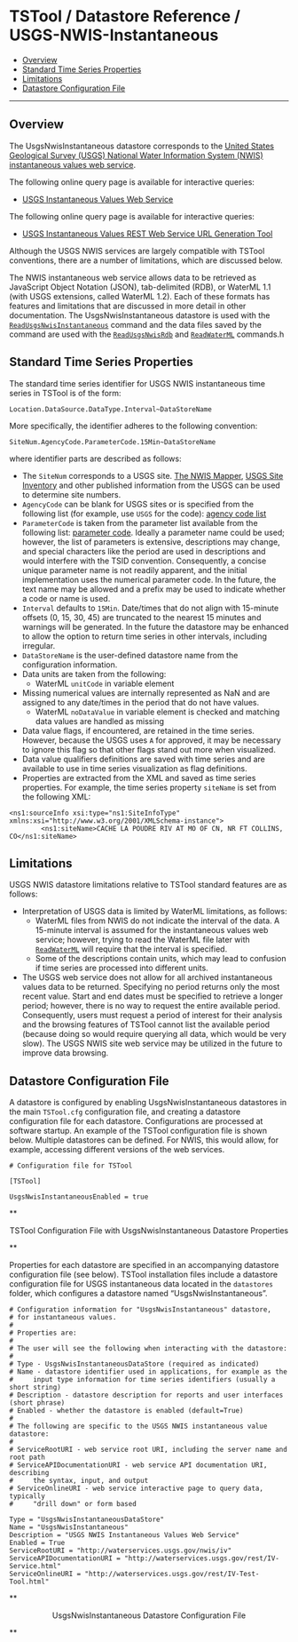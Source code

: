 # TSTool / Datastore Reference / USGS-NWIS-Instantaneous #

* [Overview](#overview)
* [Standard Time Series Properties](#standard-time-series-properties)
* [Limitations](#limitations)
* [Datastore Configuration File](#datastore-configuration-file)

------------

## Overview ##
The UsgsNwisInstantaneous datastore corresponds to the
[United States Geological Survey (USGS) National Water Information System (NWIS) instantaneous values web service](http://waterservices.usgs.gov/rest/IV-Service.html).

The following online query page is available for interactive queries:

* [USGS Instantaneous Values Web Service](http://waterservices.usgs.gov/rest/IV-Service.html)

The following online query page is available for interactive queries:

* [USGS Instantaneous Values REST Web Service URL Generation Tool](http://waterservices.usgs.gov/rest/IV-Test-Tool.html)

Although the USGS NWIS services are largely compatible with TSTool conventions,
there are a number of limitations, which are discussed below.

The NWIS instantaneous web service allows data to be retrieved as JavaScript Object Notation (JSON),
tab-delimited (RDB), or WaterML 1.1 (with USGS extensions, called WaterML 1.2).
Each of these formats has features and limitations that are discussed in more detail in other documentation.
The UsgsNwisInstantaneous datastore is used with the
[`ReadUsgsNwisInstantaneous`](../../command-ref/ReadUsgsNwisInstantaneous/ReadUsgsNwisInstantaneous.md)
command and the data files saved by the command are used with the
[`ReadUsgsNwisRdb`](../../command-ref/ReadUsgsNwisRdb/ReadUsgsNwisRdb.md) and
[`ReadWaterML`](../../command-ref/ReadWaterML/ReadWaterML.md) commands.h

## Standard Time Series Properties ##

The standard time series identifier for USGS NWIS instantaneous time series in TSTool is of the form:

```
Location.DataSource.DataType.Interval~DataStoreName
```

More specifically, the identifier adheres to the following convention:

```
SiteNum.AgencyCode.ParameterCode.15Min~DataStoreName
```

where identifier parts are described as follows:

* The `SiteNum` corresponds to a USGS site.  [The NWIS Mapper](https://maps.waterdata.usgs.gov/mapper/index.html),
[USGS Site Inventory](http://waterdata.usgs.gov/nwis/inventory) and other
published information from the USGS can be used to determine site numbers.
* `AgencyCode` can be blank for USGS sites or is specified from the following list (for example, use `USGS` for the code):
[agency code list](http://nwis.waterdata.usgs.gov/nwis/help/?read_file=nwis_agency_codes&format=table)
* `ParameterCode` is taken from the parameter list available from the following list:  [parameter code](http://nwis.waterdata.usgs.gov/usa/nwis/pmcodes).
Ideally a parameter name could be used; however, the list of parameters is extensive,
descriptions may change, and special characters like the period are used in
descriptions and would interfere with the TSID convention.
Consequently, a concise unique parameter name is not readily apparent,
and the initial implementation uses the numerical parameter code.
In the future, the text name may be allowed and a prefix may be used to indicate whether a code or name is used.
* `Interval` defaults to `15Min`.  Date/times that do not align with 15-minute offsets (0, 15, 30, 45)
are truncated to the nearest 15 minutes and warnings will be generated.
In the future the datastore may be enhanced to allow the option to return time series in other intervals, including irregular.
* `DataStoreName` is the user-defined datastore name from the configuration information.
* Data units are taken from the following:
	+ WaterML `unitCode` in variable element
* Missing numerical values are internally represented as NaN and are assigned to any date/times in the period that do not have values.
	+ WaterML `noDataValue` in variable element is checked and matching data values are handled as missing
* Data value flags, if encountered, are retained in the time series.
However, because the USGS uses `A` for approved, it may be necessary to ignore this flag so that other flags stand out more when visualized.
* Data value qualifiers definitions are saved with time series and are
available to use in time series visualization as flag definitions.
* Properties are extracted from the XML and saved as time series properties.
For example, the time series property `siteName` is set from the following XML:

```
<ns1:sourceInfo xsi:type="ns1:SiteInfoType" xmlns:xsi="http://www.w3.org/2001/XMLSchema-instance">
        <ns1:siteName>CACHE LA POUDRE RIV AT MO OF CN, NR FT COLLINS, CO</ns1:siteName>
```

## Limitations ##

USGS NWIS datastore limitations relative to TSTool standard features are as follows:

* Interpretation of USGS data is limited by WaterML limitations, as follows:
	+ WaterML files from NWIS do not indicate the interval of the data.
	A 15-minute interval is assumed for the instantaneous values web service;
	however, trying to read the WaterML file later with
	[`ReadWaterML`](../../command-ref/ReadWaterML/ReadWaterML) will require that the interval is specified.
	+ Some of the descriptions contain units, which may lead to confusion if time series are processed into different units.
* The USGS web service does not allow for all archived instantaneous values data to be returned.
Specifying no period returns only the most recent value.
Start and end dates must be specified to retrieve a longer period; however,
there is no way to request the entire available period.  Consequently,
users must request a period of interest for their analysis and the browsing
features of TSTool cannot list the available period (because doing so would
require querying all data, which would be very slow).
The USGS NWIS site web service may be utilized in the future to improve data browsing.

## Datastore Configuration File ##

A datastore is configured by enabling UsgsNwisInstantaneous datastores in the main `TSTool.cfg` configuration file,
and creating a datastore configuration file for each datastore.
Configurations are processed at software startup.
An example of the TSTool configuration file is shown below.
Multiple datastores can be defined.
For NWIS, this would allow, for example, accessing different versions of the web services.

```
# Configuration file for TSTool

[TSTool]

UsgsNwisInstantaneousEnabled = true
```

**<p style="text-align: center;">
TSTool Configuration File with UsgsNwisInstantaneous Datastore Properties
</p>**

Properties for each datastore are specified in an accompanying datastore configuration file (see below).
TSTool installation files include a datastore configuration file for USGS instantaneous data located in the
`datastores` folder, which configures a datastore named “UsgsNwisInstantaneous”.

```
# Configuration information for "UsgsNwisInstantaneous" datastore,
# for instantaneous values.
#
# Properties are:
#
# The user will see the following when interacting with the datastore:
#
# Type - UsgsNwisInstantaneousDataStore (required as indicated)
# Name - datastore identifier used in applications, for example as the
#     input type information for time series identifiers (usually a short string)
# Description - datastore description for reports and user interfaces (short phrase)
# Enabled - whether the datastore is enabled (default=True)
#
# The following are specific to the USGS NWIS instantaneous value datastore:
#
# ServiceRootURI - web service root URI, including the server name and root path
# ServiceAPIDocumentationURI - web service API documentation URI, describing
#     the syntax, input, and output
# ServiceOnlineURI - web service interactive page to query data, typically
#     "drill down" or form based

Type = "UsgsNwisInstantaneousDataStore"
Name = "UsgsNwisInstantaneous"
Description = "USGS NWIS Instantaneous Values Web Service"
Enabled = True
ServiceRootURI = "http://waterservices.usgs.gov/nwis/iv"
ServiceAPIDocumentationURI = "http://waterservices.usgs.gov/rest/IV-Service.html"
ServiceOnlineURI = "http://waterservices.usgs.gov/rest/IV-Test-Tool.html"
```

**<p style="text-align: center;">
UsgsNwisInstantaneous Datastore Configuration File
</p>**
